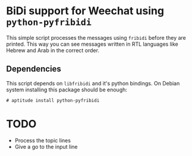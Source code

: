BiDi support for Weechat using `python-pyfribidi`
================================================
This simple script processes the messages using `fribidi` before they are
printed.  This way you can see messages written in RTL languages like Hebrew
and Arab in the correct order.


Dependencies
------------
This script depends on `libfribidi` and it's python bindings. On Debian system
installing this package should be enough:

    # aptitude install python-pyfribidi


TODO
====
- Process the topic lines
- Give a go to the input line

